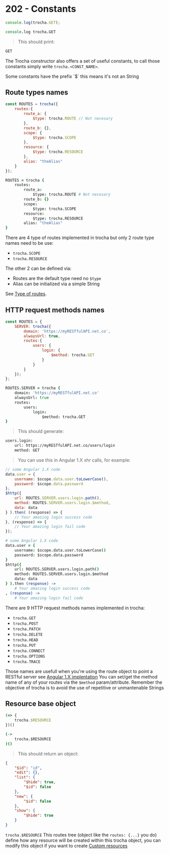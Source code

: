 # 202 - Constants

```javascript
console.log(trocha.GET);
```

```coffeescript
console.log trocha.GET
```

> This should print:

```bash
GET
```

The Trocha constructor also offers a set of useful constants, to call those constants simply write `trocha.<CONST_NAME>`.
<aside class="notice">
Some constants have the prefix `$` this means it's not an String
</aside>

## Route types names
```javascript
const ROUTES = trocha({
	routes:{
		route_a: {
			$type: trocha.ROUTE // Not necesary
		},
		route_b: {},
		scope: {
			$type: trocha.SCOPE
		},
		resource: {
			$type: trocha.RESOURCE
		},
		alias: "theAlias"
	}
});
```
```coffeescript
ROUTES = trocha {
	routes:
		route_a:
			$type: trocha.ROUTE # Not necesary
		route_b: {}
		scope:
			$type: trocha.SCOPE
		resource:
			$type: trocha.RESOURCE
		alias: "theAlias"
}
```

There are 4 type of routes implemented in trocha but only 2 route type names need to be use:

* `trocha.SCOPE`
* `trocha.RESOURCE`

The other 2 can be defined via:

* Routes are the default type need no `$type`
* Alias can be initialized via a simple String

See [Type of routes](#201-type-of-routes).



## HTTP request methods names

```javascript
const ROUTES = {
	SERVER: trocha({
		domain: 'https://myRESTfulAPI.net.co',
		alwaysUrl: true,
		routes:{
			users: {
				login: {
					$method: trocha.GET
				}
			}
		}
	});
};
```

```coffeescript
ROUTES.SERVER = trocha {
	domain: 'https://myRESTfulAPI.net.co'
	alwaysUrl: true
	routes:
		users:
			login:
				$method: trocha.GET
}
```

> This should generate:

```bash
users.login:
	url: https://myRESTfulAPI.net.co/users/login
	method: GET
```

> You can use this in Angular 1.X xhr calls, for example:

```javascript
// some Angular 1.X code
data.user = {
	username: $scope.data.user.toLowerCase(),
	password: $scope.data.password
};
$http({
	url: ROUTES.SERVER.users.login.path(),
	method: ROUTES.SERVER.users.login.$method,
	data: data
} ).then( (response) => {
	// Your amazing login success code
}, (response) => {
	// Your amazing login fail code
});
```

```coffeescript
# some Angular 1.X code
data.user = {
	username: $scope.data.user.toLowerCase()
	password: $scope.data.password
}
$http({
	url: ROUTES.SERVER.users.login.path()
	method: ROUTES.SERVER.users.login.$method
	data: data
} ).then (response) ->
	# Your amazing login success code
, (response) ->
	# Your amazing login fail code
```

There are 9 HTTP request methods names implemented in trocha:

* `trocha.GET`
* `trocha.POST`
* `trocha.PATCH`
* `trocha.DELETE`
* `trocha.HEAD`
* `trocha.PUT`
* `trocha.CONNECT`
* `trocha.OPTIONS`
* `trocha.TRACE`

Those names are usefull when you're using the route object to point a RESTful server see [Angular 1.X implentation](#303-angular-1-x)
You can set/get the method name of any of your routes via the `$method` param/attribute.
Remember the objective of trocha is to avoid the use of repetitive or unmantenable Strings

## Resource base object

```javascript
(=> {
	trocha.$RESOURCE
})()
```

```coffeescript
(->
	trocha.$RESOURCE
)()
```

> This should return an object:

```json
{
	"$id": "id",
	"edit": {},
	"list": {
		"$hide": true,
		"$id": false
	},
	"new": {
		"$id": false
	},
	"show": {
		"$hide": true
	}
}
```

`trocha.$RESOURCE` This routes tree (object like the `routes: {...}` you do) define how any resource will be created within this trocha object, you can modify this object if you want to create [Custom resources](#custom-resource)

